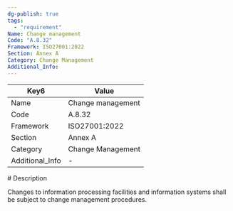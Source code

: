 ```yaml
---
dg-publish: true
tags:
  - "requirement"
Name: Change management
Code: "A.8.32"
Framework: ISO27001:2022
Section: Annex A
Category: Change Management
Additional_Info: 
---
```


<div><table class="dataview table-view-table"><thead class="table-view-thead"><tr class="table-view-tr-header"><th class="table-view-th"><span>Key</span><span class="dataview small-text">6</span></th><th class="table-view-th"><span>Value</span></th></tr></thead><tbody class="table-view-tbody"><tr><td><span>Name</span></td><td><span>Change management</span></td></tr><tr><td><span>Code</span></td><td><span>A.8.32</span></td></tr><tr><td><span>Framework</span></td><td><span>ISO27001:2022</span></td></tr><tr><td><span>Section</span></td><td><span>Annex A</span></td></tr><tr><td><span>Category</span></td><td><span>Change Management</span></td></tr><tr><td><span>Additional_Info</span></td><td><span>-</span></td></tr></tbody></table></div>
# Description

Changes to information processing facilities and information systems shall be subject to change management procedures.
